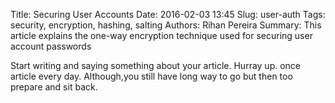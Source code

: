 Title: Securing User Accounts
Date: 2016-02-03 13:45
Slug: user-auth
Tags: security, encryption, hashing, salting 
Authors: Rihan Pereira
Summary: This article explains the one-way encryption technique used for securing user account passwords

Start writing and saying something about your article. Hurray up. once article every day.
Although,you still have long way to go but then too prepare and sit back.
